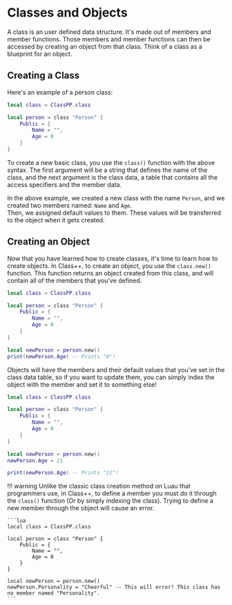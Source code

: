 # Classes and Objects

A class is an user defined data structure. It's made out of members and member functions. Those members and member functions can then be accessed by creating an object from that class. Think of a class as a blueprint for an object.

## Creating a Class

Here's an example of a person class:

```lua
local class = ClassPP.class

local person = class "Person" {
    Public = {
        Name = "",
        Age = 0
    }
}
```
To create a new basic class, you use the `class()` function with the above syntax. The first argument will be a string that defines the name of the class, and the next argument is the class data, a table that contains all the access specifiers and the member data.

In the above example, we created a new class with the name `Person`, and we created two members named: `Name` and `Age`. <br>
Then, we assigned default values to them. These values will be transferred to the object when it gets created.

## Creating an Object

Now that you have learned how to create classes, it's time to learn how to create objects.
In Class++, to create an object, you use the `class.new()` function. This function returns an object created from this class, and will contain all of the members that you've defined.

```lua
local class = ClassPP.class

local person = class "Person" {
    Public = {
        Name = "",
        Age = 0
    }
}

local newPerson = person.new()
print(newPerson.Age) -- Prints "0"!
```

Objects will have the members and their default values that you've set in the class data table, so if you want to update them, you can simply index the object with the member and set it to something else!

```lua
local class = ClassPP.class

local person = class "Person" {
    Public = {
        Name = "",
        Age = 0
    }
}

local newPerson = person.new()
newPerson.Age = 21

print(newPerson.Age) -- Prints "21"!
```

!!! warning
    Unlike the classic class creation method on Luau that programmers use, in Class++, to define a member you must do it through the `class()` function (Or by simply indexing the class). Trying to define a new member through the object will cause an error.

    ```lua
    local class = ClassPP.class

    local person = class "Person" {
        Public = {
            Name = "",
            Age = 0
        }
    }

    local newPerson = person.new()
    newPerson.Personality = "Cheerful" -- This will error! This class has no member named "Personality".
    ```


